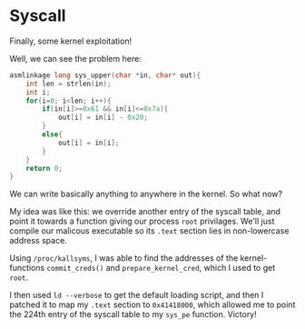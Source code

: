 # Syscall

Finally, some kernel exploitation!

Well, we can see the problem here:

```c
asmlinkage long sys_upper(char *in, char* out){
	int len = strlen(in);
	int i;
	for(i=0; i<len; i++){
		if(in[i]>=0x61 && in[i]<=0x7a){
			out[i] = in[i] - 0x20;
		}
		else{
			out[i] = in[i];
		}
	}
	return 0;
}
```

We can write basically anything to anywhere in the kernel. So what now?

My idea was like this: we override another entry of the syscall table, and point it towards a function giving our process `root` privilages. We'll just compile our malicous executable so its `.text` section lies in non-lowercase address space.

Using `/proc/kallsyms`, I was able to find the addresses of the kernel-functions `commit_creds()` and `prepare_kernel_cred`, which I used to get `root`. 

I then used `ld --verbose` to get the default loading script, and then I patched it to map my `.text` section to `0x41418000`, which allowed me to point the 224th entry of the syscall table to my `sys_pe` function. Victory!
